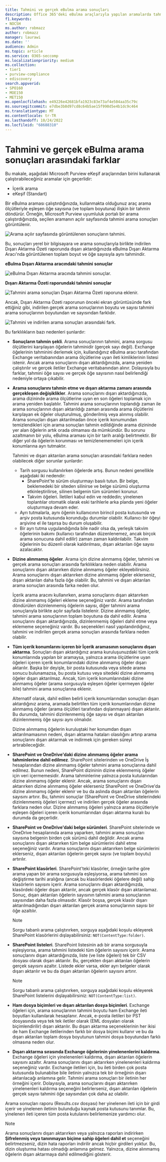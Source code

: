 ```yaml
---
title: Tahmini ve gerçek eBulma arama sonuçları
description: Office 365'deki eBulma araçlarıyla yapılan aramalarda tahmini ve gerçek arama sonuçlarının neden farklılık gösterebileceğini anlayın.
f1.keywords:
- NOCSH
ms.author: robmazz
author: robmazz
manager: laurawi
ms.date: ''
audience: Admin
ms.topic: article
ms.service: O365-seccomp
ms.localizationpriority: medium
ms.collection:
- tier1
- purview-compliance
- ediscovery
search.appverid:
- SPO160
- MOE150
- MET150
ms.openlocfilehash: e49226e42681bfa1923c83e73af4e504aa35c79c
ms.sourcegitcommit: e7dbe3b0d97cd8c64b5ae15f990d5e4b1dc9c464
ms.translationtype: MT
ms.contentlocale: tr-TR
ms.lasthandoff: 10/24/2022
ms.locfileid: "68688310"
---
```

# <a name="differences-between-estimated-and-actual-ediscovery-search-results"></a>Tahmini ve gerçek eBulma arama sonuçları arasındaki farklar

Bu makale, aşağıdaki Microsoft Purview eKeşif araçlarından birini kullanarak çalıştırabileceğiniz aramalar için geçerlidir:

- İçerik arama
- eKeşif (Standart)

Bir eBulma araması çalıştırdığınızda, kullanmakta olduğunuz araç arama ölçütleriyle eşleşen öğe sayısına (ve toplam boyutuna) ilişkin bir tahmin döndürür. Örneğin, Microsoft Purview uyumluluk portalı bir arama çalıştırdığınızda, seçilen aramanın açılır sayfasında tahmini arama sonuçları görüntülenir.
  
![Arama açılır sayfasında görüntülenen sonuçların tahmini.](../media/EstimatedSearchResults1.png)
  
Bu, sonuçları yerel bir bilgisayara ve arama sonuçlarıyla birlikte indirilen Dışarı Aktarma Özeti raporunda dışarı aktardığınızda eBulma Dışarı Aktarma Aracı'nda görüntülenen toplam boyut ve öğe sayısıyla aynı tahmindir.
  
**eBulma Dışarı Aktarma aracındaki tahmini sonuçlar**

![eBulma Dışarı Aktarma aracında tahmini sonuçlar.](../media/d34312a5-0ee6-49aa-9460-7ea0015a6e66.png)
  
**Dışarı Aktarma Özeti raporundaki tahmini sonuçlar**

![Tahmini arama sonuçları Dışarı Aktarma Özeti raporuna eklenir.](../media/44b579da-86c2-4f33-81b5-84d604003eda.png)
  
Ancak, Dışarı Aktarma Özeti raporunun önceki ekran görüntüsünde fark ettiğiniz gibi, indirilen gerçek arama sonuçlarının boyutu ve sayısı tahmini arama sonuçlarının boyutundan ve sayısından farklıdır.
  
![Tahmini ve indirilen arama sonuçları arasındaki fark.](../media/84aef318-230f-430d-9d9e-02f21342d364.png)
  
Bu farklılıkların bazı nedenleri şunlardır:
  
- **Sonuçların tahmin şekli**. Arama sonuçlarının tahmini, arama sorgusu ölçütlerini karşılayan öğelerin tahminidir (gerçek sayı değil). Exchange öğelerinin tahminini derlemek için, kullandığınız eBulma aracı tarafından Exchange veritabanından arama ölçütlerine uyan ileti kimliklerinin listesi istenir. Ancak arama sonuçlarını dışarı aktardığınızda, arama yeniden çalıştırılır ve gerçek iletiler Exchange veritabanından alınır. Dolayısıyla bu farklar, tahmini öğe sayısı ve gerçek öğe sayısının nasıl belirlendiği nedeniyle ortaya çıkabilir.
- **Arama sonuçlarını tahmin etme ve dışarı aktarma zamanı arasında gerçekleşen değişiklikler**. Arama sonuçlarını dışarı aktardığınızda, arama dizininde arama ölçütlerine uyan en son öğeleri toplamak için arama yeniden başlatılır. Tahmini arama sonuçlarının toplandığı zaman ile arama sonuçlarının dışarı aktarıldığı zaman arasında arama ölçütlerini karşılayan ek öğeler oluşturulmuş, gönderilmiş veya alınmış olabilir. Arama sonuçları dışarı aktarılmadan önce içerik konumundan temizlendikleri için arama sonuçları tahmin edildiğinde arama dizininde yer alan öğelerin artık orada olmaması da mümkündür. Bu sorunu azaltmanın bir yolu, eBulma araması için bir tarih aralığı belirtmektir. Bir diğer yol da öğelerin korunması ve temizlenememeleri için içerik konumlarına ayrı tutmaktır.

   Tahmini ve dışarı aktarılan arama sonuçları arasındaki farklara neden olabilecek diğer sorunlar şunlardır:

  - Tarih sorgusu kullanılırken öğelerde artış. Bunun nedeni genellikle aşağıdaki iki nedendir:
      - SharePoint'te sürüm oluşturmayı basılı tutun. Bir belge, beklemedeki bir siteden silinirse ve belge sürümü oluşturma etkinleştirilirse, silinen belgenin tüm sürümleri korunur.
      - Takvim öğeleri. İletileri kabul edin ve reddedin; yinelenen toplantılar otomatik olarak eski tarihlerle arka planda yeni öğeler oluşturmaya devam eder.
  - Ayrı tutmalarla, aynı öğenin kullanıcının birincil posta kutusunda ve arşiv posta kutusunda korunduğu durumlar olabilir. Kullanıcı bir öğeyi arşivine el ile taşırsa bu durum oluşabilir.
  - Bir ayrı tutma uygulandığında bile nadir olsa da, yerleşik takvim öğelerinin bakımı (kullanıcı tarafından düzenlenemez, ancak birçok arama sonucuna dahil edilir) zaman zaman kaldırılabilir. Takvim öğelerinin bu düzenli olarak kaldırılması, dışarı aktarılan öğe sayısı azalacaktır.

- **Dizine alınmamış öğeler**. Arama için dizine alınmamış öğeler, tahmini ve gerçek arama sonuçları arasında farklılıklara neden olabilir. Arama sonuçlarını dışarı aktarırken dizine alınmamış öğeler ekleyebilirsiniz. Arama sonuçlarını dışarı aktarırken dizine alınmamış öğeler eklerseniz, dışarı aktarılan daha fazla öğe olabilir. Bu, tahmini ve dışarı aktarılan arama sonuçları arasında farka neden olur.

    İçerik arama aracını kullanırken, arama sonuçlarını dışarı aktarırken dizine alınmamış öğeleri ekleme seçeneğiniz vardır. Arama tarafından döndürülen dizinlenmemiş öğelerin sayısı, diğer tahmini arama sonuçlarıyla birlikte açılır sayfada listelenir. Dizine alınmamış öğeler, tahmini arama sonuçlarının toplam boyutuna da dahil edilir. Arama sonuçlarını dışarı aktardığınızda, dizinlenmemiş öğeleri dahil etme veya eklememe seçeneğiniz vardır. Bu seçenekleri nasıl yapılandırdığınız, tahmini ve indirilen gerçek arama sonuçları arasında farklara neden olabilir.

- **Tüm içerik konumlarını içeren bir İçerik aramasının sonuçlarını dışarı aktarma**. Sonuçları dışarı aktardığınız arama kuruluşunuzdaki tüm içerik konumlarında yapılan bir aramaysa, yalnızca arama ölçütlerine uyan öğeleri içeren içerik konumlarındaki dizine alınmamış öğeler dışarı aktarılır. Başka bir deyişle, bir posta kutusunda veya sitede arama sonucu bulunamazsa, bu posta kutusu veya sitedeki dizine alınmamış öğeler dışarı aktarılmaz. Ancak, tüm içerik konumlarındaki dizine alınmamış öğeler (arama sorgusuyla eşleşen öğeler içermeyen öğeler bile) tahmini arama sonuçlarına eklenir.

    Alternatif olarak, dahil edilen belirli içerik konumlarından sonuçları dışarı aktardığınız arama, aramada belirtilen tüm içerik konumlarından dizine alınmamış öğeler (arama ölçütleri tarafından dışlanmayan) dışarı aktarılır. Bu durumda, tahmini dizinlenmemiş öğe sayısı ve dışarı aktarılan dizinlenmemiş öğe sayısı aynı olmalıdır.

    Dizine alınmamış öğelerin kuruluştaki her konumdan dışarı aktarılmamasının nedeni, dışarı aktarma hataları olasılığını artırıp arama sonuçlarını dışarı aktarmak ve indirmek için gereken süreyi artırabileceğidir.

- **SharePoint ve OneDrive'daki dizine alınmamış öğeler arama tahminlerine dahil edilmez**. SharePoint sitelerinden ve OneDrive İş hesaplarından dizine alınmamış öğeler tahmini arama sonuçlarına dahil edilmez. Bunun nedeni, SharePoint dizininin dizine eklenmemiş öğeler için veri içermemesidir. Arama tahminlerine yalnızca posta kutularından dizine alınmamış öğeler eklenir. Ancak, arama sonuçlarını dışarı aktarırken dizine alınmamış öğeler eklerseniz SharePoint ve OneDrive'da dizine alınmamış öğeler eklenir ve bu da aslında dışarı aktarılan öğelerin sayısını artırır. Bu, tahmini sonuçlar (SharePoint ve OneDrive sitelerindeki dizinlenmemiş öğeleri içermez) ve indirilen gerçek öğeler arasında farklara neden olur. Dizine alınmamış öğeleri yalnızca arama ölçütleriyle eşleşen öğeleri içeren içerik konumlarından dışarı aktarma kuralı bu durumda da geçerlidir.

- **SharePoint ve OneDrive'daki belge sürümleri**. SharePoint sitelerinde ve OneDrive hesaplarında arama yaparken, tahmini arama sonuçları sayısına belgenin birden çok sürümü dahil değildir. Ancak arama sonuçlarını dışarı aktarırken tüm belge sürümlerini dahil etme seçeneğiniz vardır. Arama sonuçlarını dışarı aktarırken belge sürümlerini eklerseniz, dışarı aktarılan öğelerin gerçek sayısı (ve toplam boyutu) artırılır.

- **SharePoint klasörleri**. SharePoint'teki klasörler, örneğin tarihe göre arama yapan bir arama sorgusuyla eşleşiyorsa, arama tahmini son değiştirme tarihi aralığına (ancak bu klasörlerdeki öğelere değil) sahip klasörlerin sayısını içerir. Arama sonuçlarını dışarı aktardığınızda, klasördeki öğeler dışarı aktarılır, ancak gerçek klasör dışarı aktarılamaz. Sonuç, dışarı aktarılan öğelerin sayısının tahmini arama sonuçlarının sayısından daha fazla olmasıdır. Klasör boşsa, gerçek klasör dışarı aktarılmadığından dışarı aktarılan gerçek arama sonuçlarının sayısı bir öğe azaltılır.

   > [!NOTE]
   > Sorgu tabanlı arama çalıştırırken, sorguya aşağıdaki koşulu ekleyerek SharePoint klasörlerini dışlayabilirsiniz: `NOT(ContentType:folder)`.

- **SharePoint listeleri**. SharePoint listesinin adı bir arama sorgusuyla eşleşiyorsa, arama tahmini listedeki tüm öğelerin sayısını içerir. Arama sonuçlarını dışarı aktardığınızda, liste (ve liste öğeleri) tek bir CSV dosyası olarak dışarı aktarılır. Bu, gerçekten dışarı aktarılan öğelerin gerçek sayısını azaltır. Listede ekler varsa, ekler ayrı belgeler olarak dışarı aktarılır ve bu da dışarı aktarılan öğelerin sayısını artırır.

   > [!NOTE]
   > Sorgu tabanlı arama çalıştırırken, sorguya aşağıdaki koşulu ekleyerek SharePoint listelerini dışlayabilirsiniz: `NOT(ContentType:list)`.

- **Ham dosya biçimleri ve dışarı aktarılan dosya biçimleri**. Exchange öğeleri için, arama sonuçlarının tahmini boyutu ham Exchange ileti boyutları kullanılarak hesaplanır. Ancak, e-posta iletileri bir PST dosyasında veya tek tek iletiler olarak (EML dosyaları olarak biçimlendirilir) dışarı aktarılır. Bu dışarı aktarma seçeneklerinin her ikisi de ham Exchange iletilerinden farklı bir dosya biçimi kullanır ve bu da dışarı aktarılan toplam dosya boyutunun tahmini dosya boyutundan farklı olmasına neden olur.

- **Dışarı aktarma sırasında Exchange öğelerinin yinelenenlerini kaldırma**. Exchange öğeleri için yinelenenleri kaldırma, dışarı aktarılan öğelerin sayısını azaltır. Arama sonuçlarını dışarı aktarırken yinelenenleri kaldırma seçeneğiniz vardır. Exchange iletileri için, bu ileti birden çok posta kutusunda bulunabilse bile iletinin yalnızca tek bir örneğinin dışarı aktarılacağı anlamına gelir. Tahmini arama sonuçları bir iletinin her örneğini içerir. Dolayısıyla, arama sonuçlarını dışarı aktarırken yinelenenleri kaldırma seçeneğini belirlerseniz, dışarı aktarılan öğelerin gerçek sayısı tahmini öğe sayısından çok daha az olabilir.

Arama sonuçları raporu (Results.csv dosyası) her yinelenen ileti için bir girdi içerir ve yinelenen iletinin bulunduğu kaynak posta kutusunu tanımlar. Bu, yinelenen ileti içeren tüm posta kutularını belirlemenize yardımcı olur.

> [!NOTE]
> Arama sonuçlarını dışarı aktarırken veya yalnızca raporları indirirken **Şifrelenmiş veya tanınmayan biçime sahip öğeleri dahil et** seçeneğini belirtmezseniz, dizin hata raporları indirilir ancak hiçbir girdileri yoktur. Bu, dizin oluşturma hatası olmadığı anlamına gelmez. Yalnızca, dizine alınmamış öğelerin dışarı aktarmaya dahil edilmediğini gösterir.
